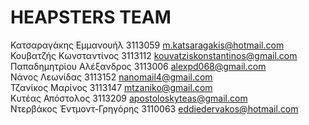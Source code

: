 # HEAPSTERS TEAM

Κατσαραγάκης Εμμανουήλ	   3113059	m.katsaragakis@hotmail.com <br />
Κουβατζής Κωνσταντίνος	   3113112	kouvatziskonstantinos@gmail.com <br />
Παπαδημητρίου Αλέξανδρος   3113006	alexpd068@gmail.com <br />
Νάνος Λεωνίδας			   3113152	nanomail4@gmail.com <br />
Τζανίκος Μαρίνος		   3113147	mtzaniko@gmail.com <br />
Κυτέας Απόστολος		   3113209	apostoloskyteas@gmail.com <br />
Ντερβάκος Έντμοντ-Γρηγόρης 3110063	eddiedervakos@hotmail.com